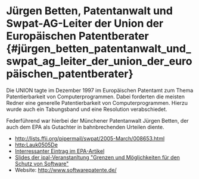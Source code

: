 # Jürgen Betten, Patentanwalt und Swpat-AG-Leiter der Union der Europäischen Patentberater {#jürgen_betten_patentanwalt_und_swpat_ag_leiter_der_union_der_europäischen_patentberater}

Die UNION tagte im Dezember 1997 im Europäischen Patentamt zum Thema
Patentierbarkeit von Computerprogrammen. Dabei forderten die meisten
Redner eine generelle Patentierbarkeit von Computerprogrammen. Hierzu
wurde auch ein Tabungsband und eine Resolution verabschiedet.

Federführend war hierbei der Münchener Patentanwalt Jürgen Betten, der
auch dem EPA als Gutachter in bahnbrechenden Urteilen diente.

-   <http://lists.ffii.org/pipermail/swpat/2005-March/008653.html>
-   <http:Lauk0505De>
-   [Interressanter Eintrag im
    EPA-Artikel](http://swpat.ffii.org/letters/epue28/index.de.html "wikilink")
-   [Slides der ipal-Veranstanltung \"Grenzen und Möglichkeiten für den
    Schutz von
    Software\"](http://www.ipal.de/index.php?id=43&L=&useflash=no&L=de "wikilink")
-   Website: <http://www.softwarepatente.de/>
